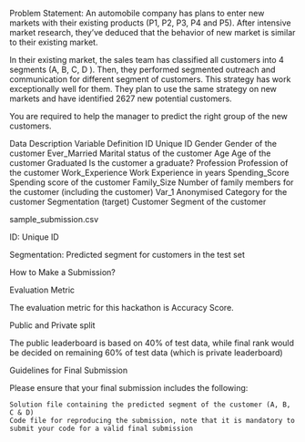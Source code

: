 Problem Statement: An automobile company has plans to enter new markets with their existing products (P1, P2, P3, P4 and P5). After intensive market research, they’ve deduced that the behavior of new market is similar to their existing market. 

In their existing market, the sales team has classified all customers into 4 segments (A, B, C, D ). Then, they performed segmented outreach and communication for different segment of customers. This strategy has work exceptionally well for them. They plan to use the same strategy on new markets and have identified 2627 new potential customers. 

You are required to help the manager to predict the right group of the new customers.


Data Description 
Variable 	Definition
ID 	Unique ID
Gender 	Gender of the customer
Ever_Married 	Marital status of the customer
Age 	Age of the customer
Graduated 	Is the customer a graduate?
Profession 	Profession of the customer
Work_Experience 	Work Experience in years
Spending_Score 	Spending score of the customer
Family_Size 	Number of family members for the customer (including the customer)
Var_1 	Anonymised Category for the customer
Segmentation 	(target) Customer Segment of the customer


sample_submission.csv

ID: Unique ID

Segmentation: Predicted segment for customers in the test set


How to Make a Submission?


Evaluation Metric

The evaluation metric for this hackathon is Accuracy Score.


Public and Private split

The public leaderboard is based on 40% of test data, while final rank would be decided on remaining 60% of test data (which is private leaderboard)

 
Guidelines for Final Submission

Please ensure that your final submission includes the following:

    Solution file containing the predicted segment of the customer (A, B, C & D)
    Code file for reproducing the submission, note that it is mandatory to submit your code for a valid final submission
